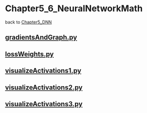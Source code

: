 # Chapter5_6_NeuralNetworkMath
back to [Chapter5_DNN](../Chapter5_DNN.md) 

## [__gradientsAndGraph.py__](./gradientsAndGraph.py) 

## [__lossWeights.py__](./lossWeights.py) 

## [__visualizeActivations1.py__](./visualizeActivations1.py) 

## [__visualizeActivations2.py__](./visualizeActivations2.py) 

## [__visualizeActivations3.py__](./visualizeActivations3.py) 
